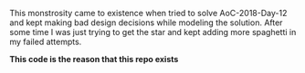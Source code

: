 This monstrosity came to existence when tried to solve AoC-2018-Day-12 and
kept making bad design decisions while modeling the solution. After some time
I was just trying to get the star and kept adding more spaghetti in my failed
attempts.

**This code is the reason that this repo exists**

